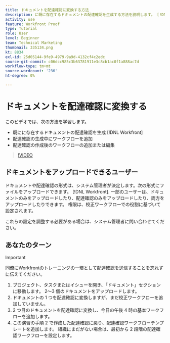 ```yaml
---
title: ドキュメントを配達確認に変換する方法
description: に既に存在するドキュメントの配達確認を生成する方法を説明します。 [!DNL  Workfront]配達確認の作成後に、配達確認にワークフローを追加し、ワークフローを追加または編集します。
activity: use
feature: Workfront Proof
type: Tutorial
role: User
level: Beginner
team: Technical Marketing
thumbnail: 335134.png
kt: 8834
exl-id: 25d05144-9fe9-4979-9a9d-4132cf4c2edc
source-git-commit: c06dcc985c3b63781911e3c8cb1ac0f1a888ac7d
workflow-type: tm+mt
source-wordcount: '236'
ht-degree: 0%

---
```


# ドキュメントを配達確認に変換する

このビデオでは、次の方法を学習します。

* 既にに存在するドキュメントの配達確認を生成 [!DNL Workfront]
* 配達確認の生成中にワークフローを追加
* 配達確認の作成後のワークフローの追加または編集

>[!VIDEO](https://video.tv.adobe.com/v/335134/?quality=12)


## ドキュメントをアップロードできるユーザー

ドキュメントや配達確認の形式は、システム管理者が決定します。次の形式にファイルをアップロードできます。 [!DNL Workfront]. 一部のユーザーは、ドキュメントのみをアップロードしたり、配達確認のみをアップロードしたり、両方をアップロードしたりできます。 権限は、校正ワークフローでの役割に基づいて設定されます。

これらの設定を調整する必要がある場合は、システム管理者に問い合わせてください。

## あなたのターン

>[!IMPORTANT]
>
>同僚にWorkfrontのトレーニングの一環として配達確認を送信することを忘れずに伝えてください。

1. プロジェクト、タスクまたはイシューを開き、「ドキュメント」セクションに移動します。 2～3 個のドキュメントをアップロードします。
1. ドキュメントの 1 つを配達確認に変換しますが、まだ校正ワークフローを追加していません。
1. 2 つ目のドキュメントを配達確認に変換し、今日の午後 4 時の基本ワークフローを追加します。
1. この演習の手順 2 で作成した配達確認に戻り、配達確認ワークフローテンプレートを追加します。 組織にまだがない場合は、最初から 2 段階の配達確認ワークフローを設定します。


<!--
###Learn more
* Generate a proof for a document
-->
